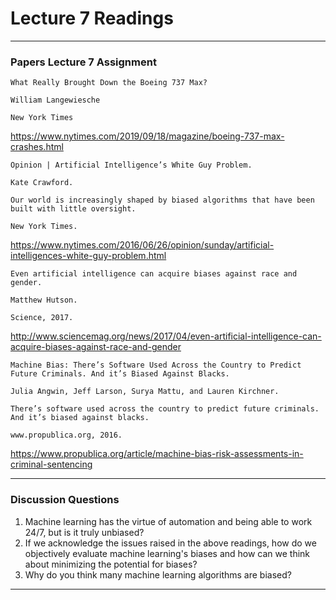 # Lecture 7 Readings
___

### Papers Lecture 7 Assignment
```
What Really Brought Down the Boeing 737 Max?

William Langewiesche

New York Times
```
https://www.nytimes.com/2019/09/18/magazine/boeing-737-max-crashes.html
```
Opinion | Artificial Intelligence’s White Guy Problem.

Kate Crawford.

Our world is increasingly shaped by biased algorithms that have been built with little oversight.

New York Times.
```
https://www.nytimes.com/2016/06/26/opinion/sunday/artificial-intelligences-white-guy-problem.html

```
Even artificial intelligence can acquire biases against race and gender.

Matthew Hutson.

Science, 2017.
```
http://www.sciencemag.org/news/2017/04/even-artificial-intelligence-can-acquire-biases-against-race-and-gender

```
Machine Bias: There’s Software Used Across the Country to Predict Future Criminals. And it’s Biased Against Blacks.

Julia Angwin, Jeff Larson, Surya Mattu, and Lauren Kirchner.

There’s software used across the country to predict future criminals. And it’s biased against blacks.

www.propublica.org, 2016.
```
https://www.propublica.org/article/machine-bias-risk-assessments-in-criminal-sentencing

___
### Discussion Questions
1. Machine learning has the virtue of automation and being able to work 24/7, but is it truly unbiased?
2. If we acknowledge the issues raised in the above readings, how do we objectively evaluate machine learning's biases and how can we think about minimizing the potential for biases?
3. Why do you think many machine learning algorithms are biased?
___
